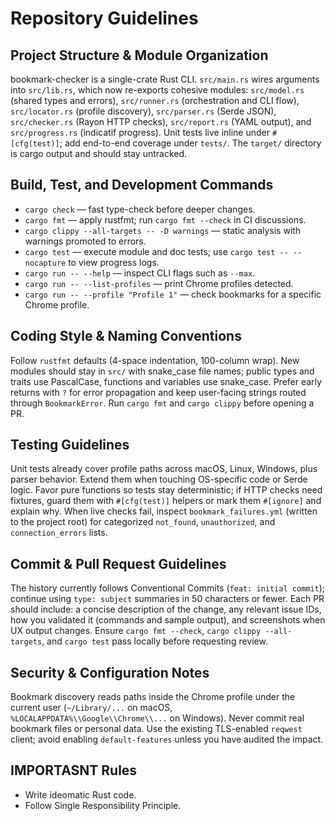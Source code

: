 # Repository Guidelines

## Project Structure & Module Organization
bookmark-checker is a single-crate Rust CLI. `src/main.rs` wires arguments into `src/lib.rs`, which now re-exports cohesive modules: `src/model.rs` (shared types and errors), `src/runner.rs` (orchestration and CLI flow), `src/locator.rs` (profile discovery), `src/parser.rs` (Serde JSON), `src/checker.rs` (Rayon HTTP checks), `src/report.rs` (YAML output), and `src/progress.rs` (indicatif progress). Unit tests live inline under `#[cfg(test)]`; add end-to-end coverage under `tests/`. The `target/` directory is cargo output and should stay untracked.

## Build, Test, and Development Commands
- `cargo check` — fast type-check before deeper changes.
- `cargo fmt` — apply rustfmt; run `cargo fmt --check` in CI discussions.
- `cargo clippy --all-targets -- -D warnings` — static analysis with warnings promoted to errors.
- `cargo test` — execute module and doc tests; use `cargo test -- --nocapture` to view progress logs.
- `cargo run -- --help` — inspect CLI flags such as `--max`.
- `cargo run -- --list-profiles` — print Chrome profiles detected.
- `cargo run -- --profile "Profile 1"` — check bookmarks for a specific Chrome profile.

## Coding Style & Naming Conventions
Follow `rustfmt` defaults (4-space indentation, 100-column wrap). New modules should stay in `src/` with snake_case file names; public types and traits use PascalCase, functions and variables use snake_case. Prefer early returns with `?` for error propagation and keep user-facing strings routed through `BookmarkError`. Run `cargo fmt` and `cargo clippy` before opening a PR.

## Testing Guidelines
Unit tests already cover profile paths across macOS, Linux, Windows, plus parser behavior. Extend them when touching OS-specific code or Serde logic. Favor pure functions so tests stay deterministic; if HTTP checks need fixtures, guard them with `#[cfg(test)]` helpers or mark them `#[ignore]` and explain why. When live checks fail, inspect `bookmark_failures.yml` (written to the project root) for categorized `not_found`, `unauthorized`, and `connection_errors` lists.

## Commit & Pull Request Guidelines
The history currently follows Conventional Commits (`feat: initial commit`); continue using `type: subject` summaries in 50 characters or fewer. Each PR should include: a concise description of the change, any relevant issue IDs, how you validated it (commands and sample output), and screenshots when UX output changes. Ensure `cargo fmt --check`, `cargo clippy --all-targets`, and `cargo test` pass locally before requesting review.

## Security & Configuration Notes
Bookmark discovery reads paths inside the Chrome profile under the current user (`~/Library/...` on macOS, `%LOCALAPPDATA%\\Google\\Chrome\\...` on Windows). Never commit real bookmark files or personal data. Use the existing TLS-enabled `reqwest` client; avoid enabling `default-features` unless you have audited the impact.

## IMPORTASNT Rules
- Write ideomatic Rust code.
- Follow Single Responsibility Principle.
